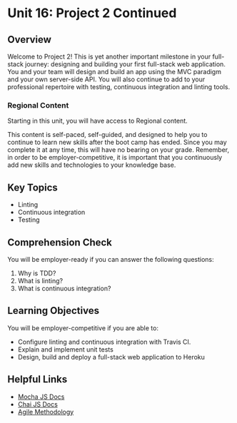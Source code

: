 # Unit 16: Project 2 Continued

## Overview
Welcome to Project 2! This is yet another important milestone in your full-stack journey: designing and building your first full-stack web application. You and your team will design and build an app using the MVC paradigm and your own server-side API. You will also continue to add to your professional repertoire with testing, continuous integration and linting tools.

### Regional Content

Starting in this unit, you will have access to Regional content.

This content is self-paced, self-guided, and designed to help you to continue to learn new skills after the boot camp has ended. Since you may complete it at any time, this will have no bearing on your grade. Remember, in order to be employer-competitive, it is important that you continuously add new skills and technologies to your knowledge base.

## Key Topics
* Linting
* Continuous integration
* Testing

## Comprehension Check
You will be employer-ready if you can answer the following questions:
1. Why is TDD?
2. What is linting?
3. What is continuous integration?

## Learning Objectives
You will be employer-competitive if you are able to:
* Configure linting and continuous integration with Travis CI.
* Explain and implement unit tests
* Design, build and deploy a full-stack web application to Heroku

## Helpful Links
* [Mocha JS Docs](https://mochajs.org/)
* [Chai JS Docs](https://www.chaijs.com/)
* [Agile Methodology](https://en.wikipedia.org/wiki/Agile_software_development)
